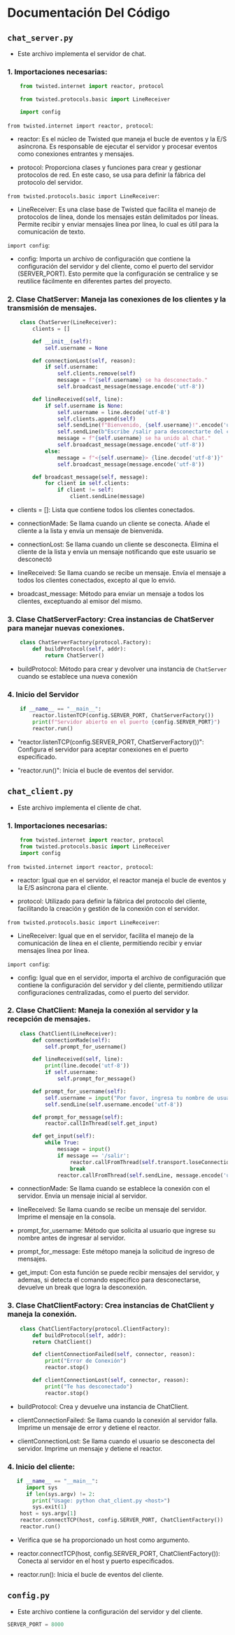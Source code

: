 # Documentación Del Código

## `chat_server.py`
  
- Este archivo implementa el servidor de chat.

### 1. Importaciones necesarias:

```python
    from twisted.internet import reactor, protocol
    
    from twisted.protocols.basic import LineReceiver

    import config
```

`from twisted.internet import reactor, protocol`:

- reactor: Es el núcleo de Twisted que maneja el bucle de eventos y la E/S asíncrona. Es responsable de ejecutar el servidor y procesar eventos como conexiones entrantes y mensajes.

- protocol: Proporciona clases y funciones para crear y gestionar protocolos de red. En este caso, se usa para definir la fábrica del protocolo del servidor.


`from twisted.protocols.basic import LineReceiver`:

- LineReceiver: Es una clase base de Twisted que facilita el manejo de protocolos de línea, donde los mensajes están delimitados por líneas. Permite recibir y enviar mensajes línea por línea, lo cual es útil para la comunicación de texto.


`import config`:

- config: Importa un archivo de configuración que contiene la configuración del servidor y del cliente, como el puerto del servidor (SERVER_PORT). Esto permite que la configuración se centralice y se reutilice fácilmente en diferentes partes del proyecto.

### 2. Clase ChatServer: Maneja las conexiones de los clientes y la transmisión de mensajes.

```python
    class ChatServer(LineReceiver):
        clients = []

        def __init__(self):
            self.username = None

        def connectionLost(self, reason):
            if self.username:
                self.clients.remove(self)
                message = f"{self.username} se ha desconectado."
                self.broadcast_message(message.encode('utf-8'))

        def lineReceived(self, line):
            if self.username is None:
                self.username = line.decode('utf-8')
                self.clients.append(self)
                self.sendLine(f"Bienvenido, {self.username}!".encode('utf-8'))
                self.sendLine(b"Escribe /salir para desconectarte del chat.")
                message = f"{self.username} se ha unido al chat."
                self.broadcast_message(message.encode('utf-8'))
            else:
                message = f"<{self.username}> {line.decode('utf-8')}"
                self.broadcast_message(message.encode('utf-8'))

        def broadcast_message(self, message):
            for client in self.clients:
                if client != self:
                    client.sendLine(message)
```

                
- clients = []: Lista que contiene todos los clientes conectados.
  
- connectionMade: Se llama cuando un cliente se conecta. Añade el cliente a la lista y envía un mensaje de bienvenida.

- connectionLost: Se llama cuando un cliente se desconecta. Elimina el cliente de la lista y envía un mensaje notificando que este usuario se desconectó

- lineReceived: Se llama cuando se recibe un mensaje. Envía el mensaje a todos los clientes conectados, excepto al que lo envió.

- broadcast_message: Método para enviar un mensaje a todos los clientes, exceptuando al emisor del mismo.

### 3. Clase ChatServerFactory: Crea instancias de ChatServer para manejar nuevas conexiones.

```python 
    class ChatServerFactory(protocol.Factory):
        def buildProtocol(self, addr):
            return ChatServer()
```

- buildProtocol: Método para crear y devolver una instancia de `ChatServer` cuando se establece una nueva conexión

### 4. Inicio del Servidor

```python
    if __name__ == "__main__":
        reactor.listenTCP(config.SERVER_PORT, ChatServerFactory())
        print(f"Servidor abierto en el puerto {config.SERVER_PORT}")
        reactor.run()
```
- "reactor.listenTCP(config.SERVER_PORT, ChatServerFactory())": Configura el servidor para aceptar conexiones en el puerto especificado.

- "reactor.run()": Inicia el bucle de eventos del servidor.
  

##  `chat_client.py`
  
- Este archivo implementa el cliente de chat.

### 1. Importaciones necesarias:

```python
    from twisted.internet import reactor, protocol
    from twisted.protocols.basic import LineReceiver
    import config

```

`from twisted.internet import reactor, protocol`:

- reactor: Igual que en el servidor, el reactor maneja el bucle de eventos y la E/S asíncrona para el cliente.

- protocol: Utilizado para definir la fábrica del protocolo del cliente, facilitando la creación y gestión de la conexión con el servidor.

  
`from twisted.protocols.basic import LineReceiver`: 

- LineReceiver: Igual que en el servidor, facilita el manejo de la comunicación de línea en el cliente, permitiendo recibir y enviar mensajes línea por línea.

`import config`:

- config: Igual que en el servidor, importa el archivo de configuración que contiene la configuración del servidor y del cliente, permitiendo utilizar configuraciones centralizadas, como el puerto del servidor.



### 2. Clase ChatClient: Maneja la conexión al servidor y la recepción de mensajes.

```python
    class ChatClient(LineReceiver):
        def connectionMade(self):
            self.prompt_for_username()

        def lineReceived(self, line):
            print(line.decode('utf-8'))
            if self.username:
                self.prompt_for_message()

        def prompt_for_username(self):
            self.username = input("Por favor, ingresa tu nombre de usuario: ")
            self.sendLine(self.username.encode('utf-8'))

        def prompt_for_message(self):
            reactor.callInThread(self.get_input)

        def get_input(self):
            while True:
                message = input()
                if message == '/salir':
                    reactor.callFromThread(self.transport.loseConnection)
                    break
                reactor.callFromThread(self.sendLine, message.encode('utf-8'))


```

- connectionMade: Se llama cuando se establece la conexión con el servidor. Envía un mensaje inicial al servidor.

- lineReceived: Se llama cuando se recibe un mensaje del servidor. Imprime el mensaje en la consola.

- prompt_for_username: Método que solicita al usuario que ingrese su nombre antes de ingresar al servidor.

- prompt_for_message: Este métopo maneja la solicitud de ingreso de mensajes.

- get_imput: Con esta función se puede recibir mensajes del servidor, y ademas, si detecta el comando especifico para desconectarse, devuelve un break que logra la desconexión.


### 3. Clase ChatClientFactory: Crea instancias de ChatClient y maneja la conexión.

```python
    class ChatClientFactory(protocol.ClientFactory):
        def buildProtocol(self, addr):
        return ChatClient()

        def clientConnectionFailed(self, connector, reason):
            print("Error de Conexión")
            reactor.stop()

        def clientConnectionLost(self, connector, reason):
            print("Te has desconectado")
            reactor.stop()

```

- buildProtocol: Crea y devuelve una instancia de ChatClient.
  
- clientConnectionFailed: Se llama cuando la conexión al servidor falla. Imprime un mensaje de error y detiene el reactor.

- clientConnectionLost: Se llama cuando el usuario se desconecta del servidor. Imprime un mensaje y detiene el reactor.


### 4. Inicio del cliente:

```python
   if __name__ == "__main__":
      import sys
      if len(sys.argv) != 2:
        print("Usage: python chat_client.py <host>")
        sys.exit(1)
    host = sys.argv[1]
    reactor.connectTCP(host, config.SERVER_PORT, ChatClientFactory())
    reactor.run()
```

- Verifica que se ha proporcionado un host como argumento.

- reactor.connectTCP(host, config.SERVER_PORT, ChatClientFactory()): Conecta al servidor en el host y puerto especificados.

- reactor.run(): Inicia el bucle de eventos del cliente.


## `config.py`

- Este archivo contiene la configuración del servidor y del cliente.

```python
SERVER_PORT = 8000
```
